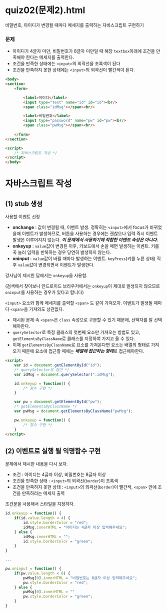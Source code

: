 # quiz02(문제2).html
비밀번호, 아이디가 변경될 때마다 메세지를 출력하는 자바스크립트 구현하기

### **문제**
* 아이디가 4글자 미만, 비밀번호가 8글자 미만일 때 해당 ```textbox```아래에 조건을 만족해야 한다는 메세지를 출력한다.
* 조건을 만족한 상태에는 ```<input>```의 외곽선을 초록색이 된다
* 조건을 만족하지 못한 상태에는 ```<input>```의 외곽선이 빨간색이 된다.

```html
<body>
<section>
    <form>

        <label>아이디</label>
        <input type="text" name="id" id="id"><br/>
        <span class="idMsg"></span><br/>

        <label>비밀번호</label>
        <input type="password" name="pw" id="pw"><br/>
        <span class="pwMsg"></span><br/>
        
    </form>
</section>

<script>
    /* 자바스크립트 작성 */
</script>
</body>
```

# 자바스크립트 작성
## (1) stub 생성
사용할 이벤트 선정
* **onchange** : 값이 변경될 때, 이벤트 발생. 정확히는 ```<input>```에서 focus가 바뀌었을때 이벤트가 발생하므로, 버튼을 사용하는 경우에는 괜찮으나 입력 즉시 이벤트 발생은 이루어지지 않는다. ***이 문제에서 사용하기에 적합한 이벤트 속성은 아니다.***
* **onkeyup** : ```value```값이 변경된 이후, 키보드에서 손을 떼면 발생하는 이벤트. 키를 꾹 눌러 입력을 반복하는 경우 당연히 발생하지 않는다.
* **oninput** : ```value```값이 바뀔 때마다 발생하는 이벤트. ```keyPress```(키를 누른 상태) 직후 ```value```값이 변경되면서 이벤트가 발생한다.

강사님이 제시한 답에서는 ```onkeyup```을 사용함. 

(검색해서 찾아보니 안드로이드 브라우저에서는 ```onkeyup```이 제대로 발생되지 않으므로 ```oninput```를 사용하는 경우가 있다고 합니다)

```<input>``` 요소와 함께 메세지를 출력할 ```<span>``` 도 같이 가져오자. 이벤트가 발생될 때마다 ```<span>```을 가져와도 상관없다.

* 제시된 문제 속 ```<span>```은 ```class``` 속성으로 구분할 수 있기 때문에, 선택자를 잘 선택해야한다.
* ```querySelector```로 특정 클래스의 첫번째 요소만 가져오는 방법도 있고, ```getElementsByClassName```로 클래스를 지정하여 가지고 올 수 있다.
* 이때 ```getElementsByClassName```로 요소를 가져온다면 요소는 배열의 형태로 가져오기 때문에 요소에 접근할 때에는 ***배열에 접근하는 형태***로 접근해야한다.
```html
<script>
    var id = document.getElementById("id");
    /* querySelector로 접근 */
    var idMsg = document.querySelector(".idMsg");

    id.onkeyup = function() {
        /* 함수 구현 */
    }

    var pw = document.getElementById("pw");
    /* getElementsByClassName */
    var pwMsg = document.getElementsByClassName("pwMsg");

    pw.onkeyup = function() {
        /* 함수 구현 */
    }
</script>
```

## (2) 이벤트로 실행 될 익명함수 구현
문제에서 제시한 내용을 다시 보자.
* 조건 : 아이디는 4글자 이상, 비밀번호는 8글자 이상
* 조건을 만족한 상태 : ```<input>```의 외곽선(```border```)이 초록색
* 조건을 만족하지 못한 상태 : ```<input>```의 외곽선(```border```)이 빨간색, ```<span>``` 안에 조건을 만족하라는 메세지 출력

조건문을 사용해서 스타일을 지정하자.
```javascript
id.onkeyup = function() {
    if(id.value.length < 4) {
        id.style.borderColor = "red";
        idMsg.innerHTML = "아이디는 4글자 이상 입력해주세요";
    } else {
        idMsg.innerHTML = "";
        id.style.borderColor = "green";
    }
}

...

pw.oninput = function() {
    if(pw.value.length < 8) {
        pwMsg[0].innerHTML = "비밀번호는 8글자 이상 입력해주세요";
        pw.style.borderColor = "red";
    } else {
        pwMsg[0].innerHTML = ""
        pw.style.borderColor = "green";
    }
}
```
